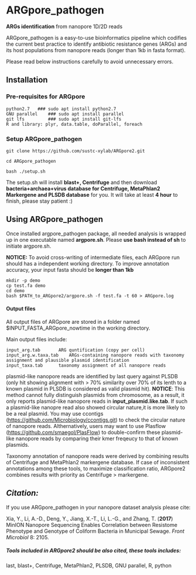 # ARGpore_pathogen

**ARGs identification** from nanopore 1D/2D reads

ARGpore_pathogen is a easy-to-use bioinformatics pipeline which codifies the current best practice to identify antibiotic resistance genes (ARGs) and its host populations from nanopore reads (longer than 1kb in fasta format).

Please read below instructions carefully to avoid unnecessary errors.

## Installation 
### Pre-requisites for ARGpore 
	
	python2.7	### sudo apt install python2.7
	GNU parallel	### sudo apt install parallel
	git lfs	        ### sudo apt install git-lfs
	R and library: plyr, data.table, doParallel, foreach 
	

### Setup ARGpore_pathogen
	
	git clone https://github.com/sustc-xylab/ARGpore2.git
	
	cd ARGpore_pathogen
	
	bash ./setup.sh	

The setup.sh will install **blast+, Centrifuge** and then download **bacteria+archaea+virus database for Centrifuge, MetaPhlan2 Markergene and PLSDB database** for you. It will take at least **4 hour** to finish, please stay patient :)



## Using ARGpore_pathogen 
Once installed argpore_pathogen package, all needed analysis is wrapped up in one executable named **argpore.sh**. Please **use bash instead of sh** to initiate argpore.sh.

**NOTICE:**
	To avoid cross-writing of intermediate files, each ARGpore run should has a independent working directory. To improve annotation accuracy, your input fasta should be **longer than 1kb** 
	
	

	mkdir -p demo
	cp test.fa demo 
	cd demo 
	bash $PATH_to_ARGpore2/argpore.sh -f test.fa -t 60 > ARGpore.log


	
#### Output files 
All output files of ARGpore are stored in a folder named $INPUT_FASTA_ARGpore_nowtime in the working directory.

Main output files include:
	
	input_arg.tab		ARG quntification (copy per cell)
	input_arg.w.taxa.tab	ARGs-containing nanopore reads with taxonomy assignment and plausible plasmid identification
	input_taxa.tab		taxonomy assignment of all nanopore reads

plasmid-like nanopore reads are identified by last query against PLSDB (only hit showing alignment with > 70% similarity over 70% of its lenth to a known plasmid in PLSDB is considered as valid plasmid hit). **NOTICE**: This method cannot fully distinguish plasmids from chromosome, as a result, it only reports plasmid-like nanopore reads in **input_plasmid.like.tab**. If such a plasmid-like nanopre read also showed circular nature,it is more likely to be a real plasmid. You may use ccontigs (https://github.com/Microbiology/ccontigs.git) to check the circular nature of nanopore reads. Althernatively, users may want to use Plasflow (https://github.com/smaegol/PlasFlow) to double-confirm these plasmid-like nanopore reads by comparing their kmer freqeucy to that of known plasmids. 

Taxonomy annotation of nanopore reads were derived by combining results of Centrifuge and MetaPhlan2 markergene database. If case of inconsistent annotations among these tools, to maximize classification ratio, ARGpore2 combines results with priority as Centrifuge > markergene. 

## *Citation:*

If you use ARGpore_pathogen in your nanopore dataset analysis please cite:

Xia, Y., Li, A.-D., Deng, Y., Jiang, X.-T., Li, L.-G., and Zhang, T. (**2017**) MinION Nanopore Sequencing Enables Correlation between Resistome Phenotype and Genotype of Coliform Bacteria in Municipal Sewage. *Front Microbiol* 8: 2105.

##### Tools included in ARGpore2 should be also cited, these tools includes: 

last, blast+, Centrifuge, MetaPhlan2, PLSDB, GNU parallel, R, python


